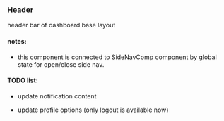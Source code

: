 ### Header

header bar of dashboard base layout

#### notes:

-   this component is connected to SideNavComp component by global state for open/close side nav.

#### TODO list:

-   update notification content

-   update profile options (only logout is available now)
